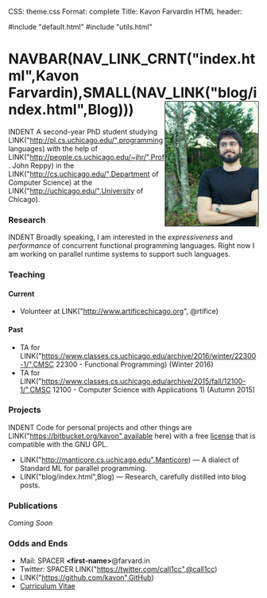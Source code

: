 CSS: theme.css
Format: complete
Title: Kavon Farvardin
HTML header: <link rel="icon" type="image/png" href="images/duck.png" />

#include "default.html"
#include "utils.html"

NAVBAR(NAV_LINK_CRNT("index.html",Kavon Farvardin),SMALL(NAV_LINK("blog/index.html",Blog))) <img style="float: right" src="images/jaypeg.png" height="250" width="187" border="1"/>
============

<!-- droppin links to work that PageRank -->
INDENT A second-year PhD student studying LINK("http://pl.cs.uchicago.edu/",programming languages) with the help of LINK("http://people.cs.uchicago.edu/~jhr/",Prof. John Reppy) in the LINK("http://cs.uchicago.edu/",Department of Computer Science) at the LINK("http://uchicago.edu/",University of Chicago).

### Research

INDENT Broadly speaking, I am interested in the *expressiveness* and *performance* of concurrent functional programming languages. Right now I am working on parallel runtime systems to support such languages.

### Teaching
#### Current
<!--
* TA for LINK("https://www.classes.cs.uchicago.edu/archive/2016/winter/22300-1/",CMSC 22300) (Winter 2016)
<br><br>
    INDENT **Office Hours:** Tuesdays, 9:45a–11:45a in Ryerson 176
<br><br>  -->
* Volunteer at LINK("http://www.artificechicago.org", @rtifice)

#### Past
* TA for LINK("https://www.classes.cs.uchicago.edu/archive/2016/winter/22300-1/",CMSC 22300 - Functional Programming) (Winter 2016)
* TA for LINK("https://www.classes.cs.uchicago.edu/archive/2015/fall/12100-1/",CMSC 12100 - Computer Science with Applications 1) (Autumn 2015)

### Projects

INDENT Code for personal projects and other things are LINK("https://bitbucket.org/kavon",available here) with a free [license](https://www.gnu.org/licenses/license-list.html#GPLCompatibleLicenses) that is compatible with the GNU GPL.

* LINK("http://manticore.cs.uchicago.edu",Manticore) — A dialect of Standard ML for parallel programming.
* LINK("blog/index.html",Blog) — Research, carefully distilled into blog posts.

### Publications
*Coming Soon*

### Odds and Ends

* Mail: SPACER <b>&lt;first-name&gt;</b>@farvard.in
* Twitter: SPACER LINK("https://twitter.com/call1cc",@call1cc)
* LINK("https://github.com/kavon",GitHub)
* <a onclick="ga('send','event','File Download','CV')" target="_blank" href="files/cv.pdf">Curriculum Vitae</a>
